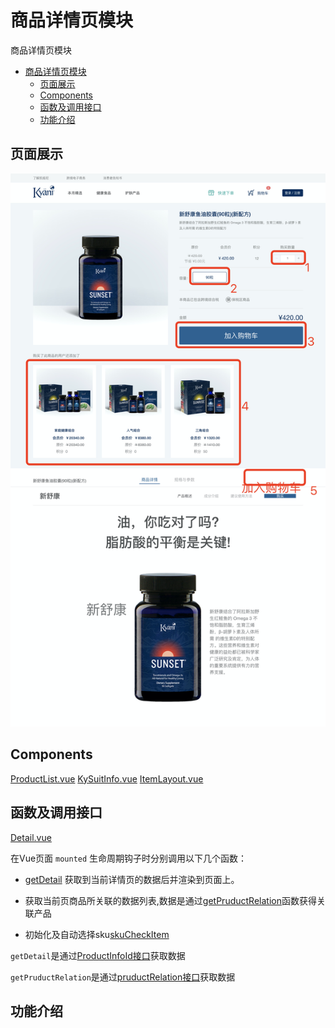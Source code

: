 # 商品详情页模块
  商品详情页模块
<!-- TOC -->

- [商品详情页模块](#商品详情页模块)
  - [页面展示](#页面展示)
  - [Components](#components)
  - [函数及调用接口](#函数及调用接口)
  - [功能介绍](#功能介绍)

<!-- /TOC -->
## 页面展示
![image](./images/detail.png)

## Components
[ProductList.vue](https://gitlab.kyani.cn/kyani-inc/kyani-shop-pc/blob/master/src/views/product/components/ProductList.vue)
[KySuitInfo.vue](https://gitlab.kyani.cn/kyani-inc/kyani-shop-pc/blob/master/src/components/business/KySuitInfo/index.vue)
[ItemLayout.vue](https://gitlab.kyani.cn/kyani-inc/kyani-shop-pc/blob/master/src/views/product/components/ItemLayout.vue)

## 函数及调用接口
[Detail.vue](https://gitlab.kyani.cn/kyani-inc/kyani-shop-pc/blob/master/src/views/product/Detail.vue)

在Vue页面 `mounted` 生命周期钩子时分别调用以下几个函数：
- [getDetail](https://gitlab.kyani.cn/kyani-inc/kyani-shop-pc/blob/master/src/views/product/Detail.vue#L243) 获取到当前详情页的数据后并渲染到页面上。

- 获取当前页商品所关联的数据列表,数据是通过[getPruductRelation](https://gitlab.kyani.cn/kyani-inc/kyani-shop-pc/blob/master/src/views/product/Detail.vue#L375)函数获得关联产品

- 初始化及自动选择sku[skuCheckItem](https://gitlab.kyani.cn/kyani-inc/kyani-shop-pc/blob/master/src/views/product/Detail.vue#L342)


`getDetail`是通过[ProductInfoId接口](https://gitlab.kyani.cn/kyani-inc/kyani-shop-pc/blob/master/src/api/urls.js#L28)获取数据

`getPruductRelation`是通过[pruductRelation接口](https://gitlab.kyani.cn/kyani-inc/kyani-shop-pc/blob/master/src/api/urls.js#L62)获取数据

## 功能介绍

